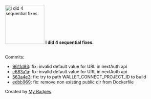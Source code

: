 <img src="https://github.com/my-badges/my-badges/blob/master/src/all-badges/fix-commit/fix-4.png?raw=true" alt="I did 4 sequential fixes." title="I did 4 sequential fixes." width="128">
<strong>I did 4 sequential fixes.</strong>
<br><br>

Commits:

- <a href="https://github.com/nexeck/nft-display/commit/9611d939dc0033604e50cc243b74a7f89dd66cc2">9611d93</a>: fix: invalid default value for URL in nextAuth api
- <a href="https://github.com/nexeck/nft-display/commit/c683a1aebb6b3c58fb2dc04879296065251effd4">c683a1a</a>: fix: invalid default value for URL in nextAuth api
- <a href="https://github.com/nexeck/nft-display/commit/563a4e38ac869a512883fbf272977d60bd66ba94">563a4e3</a>: fix: try to path WALLET_CONNECT_PROJECT_ID to build
- <a href="https://github.com/nexeck/nft-display/commit/edbb969f9933113d3d143badb04d76a8b0b18dfa">edbb969</a>: fix: remove non existing public dir from Dockerfile


Created by <a href="https://github.com/my-badges/my-badges">My Badges</a>